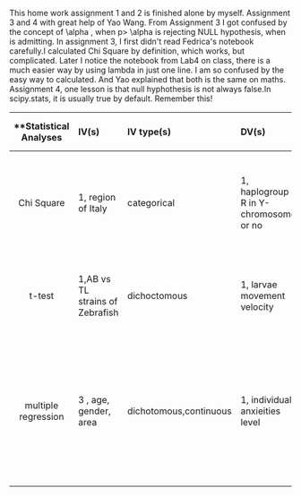 This home work assignment 1 and 2 is finished alone by myself. Assignment 3 and 4 with great help of Yao Wang. From Assignment 3 I got confused by the concept of \alpha , when p> \alpha is rejecting NULL hypothesis, when is admitting. 
In assignment 3, I first didn't read Fedrica's notebook carefully.I calculated Chi Square by definition, which works, but complicated. Later I notice the notebook from Lab4 on class, there is a much easier way by using lambda in just one line. I am so confused by the easy way to calculated. And Yao explained that both is the same on maths.
Assignment 4, one lesson is that null hyphothesis is not always false.In scipy.stats, it is usually true by default. Remember this! 




| **Statistical Analyses	|  IV(s)  |  IV type(s) |  DV(s)  |  DV type(s)  |  Control Var | Control Var type  | Question to be answered | _H0_ | alpha | link to paper **| 
|:----------:|:----------|:------------|:-------------|:-------------|:------------|:------------- |:------------------|:----:|:-------:|:-------|
Chi Square | 1, region of Italy | categorical | 1, haplogroup R in Y-chromosome or no| categorical | 0 | NaN | is difference in haplogroup R in Y-chromesome significant from north to center? | H in Center <= H in North   | 0.0014 | [Uniparental Markers of Contemporary Italian Population Reveals Details on Its Pre-Roman Heritage](http://journals.plos.org/plosone/article?id=10.1371/annotation/ea14adcb-033d-492d-8f8b-e047aa080cd4) |
t-test | 1,AB vs TL strains of Zebrafish | dichoctomous |1, larvae movement velocity | continuous | 3, light-on stimulus, stage of larvae, experiment at 2 pm each day | categorical | Is AB larvae more likely to move fast under light on stimulus? |AB velocity  <= TL velocity | 0.0001 |[Statistical Analysis of Zebrafish Locomotor Response](http://journals.plos.org/plosone/article?id=10.1371/journal.pone.0139521) |
multiple regression | 3 , age, gender, area | dichotomous,continuous | 1, individual anxieities level | continuous  | 1, media is radio | dichotomous | is using radio after FUKUSHIMA Nuclear Disaser effectively reduce residents' anxieties ? | Anxiety with radio >= Anxiety without radio  |0.05 |[The Relationship between Media Consumption and Health-Related Anxieties after the Fukushima Daiichi Nuclear Disaster](http://journals.plos.org/plosone/article?id=10.1371/journal.pone.0065331) | 
